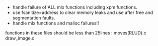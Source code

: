 - handle failure of ALL mlx functions including xpm functions.
- use fsanitize=address to clear memory leaks and use after free and segmentation faults.
- handle mlx functions and malloc failures!!


functions in these files should be less than 25lines : 
moves(RLUD).c
draw_image.c

